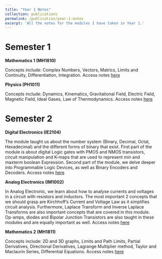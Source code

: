 ```yaml
---
title: "Year 1 Notes"
collection: publications
permalink: /publication/year-1-notes
excerpt: 'All the notes for the modules I have taken in Year 1.'
---
```


Semester 1
=====
**Mathematics 1 (MH1810)**

Concepts include: Complex Numbers, Vectors, Matrics, Limits and Continuity, Differentiation, Integration.
Access notes [here](https://h-wenxuan.github.io/aboutme/files/1810MathNotes.pdf)

**Physics (PH1011)**

Concepts include: Dynamics, Kinematics, Gravitational Field, Electric Field, Magnetic Field, Ideal Gases, Law of Thermodynamics.
Access notes [here](https://h-wenxuan.github.io/aboutme/files/PhysicsNotes.pdf)

Semester 2
=====
**Digital Electronics (IE2104)**

The module taught us about the number system (Binary, Decimal, Octal, Hexadecimal) and the different forms of binary that exist. First part of the module is about digital Logic gates with PMOS and NMOS transistors, circuit manipulation and K-maps that are used to represent min and maxterm boolean Expression. Second part of the module, we delve deeper into Programmable Logic Devices, as well as Binary Encoders and Decoders.
Access notes [here](https://h-wenxuan.github.io/aboutme/files/IE2104Notes-compressed.pdf)

**Analog Electronics (IM1002)**

In Analog Electronic, we learn about how to analyse currents and voltages in a circuit with resistors and inductors. The most important 2 concepts that we should grasp are Kirchhoff’s Current and Voltage Law as it simplifies circuit analysis. Furthermore, Laplace Transform and Inverse Laplace Transforms are also important concepts that are covered in this module. Op-amps, diodes and Bipolar Junction Transistors are also taught in these modules and are equally important as well. 
Access notes [here](https://h-wenxuan.github.io/aboutme/files/IM1002Notes.pdf)

**Mathematics 2 (MH1811)**

Concepts include: 2D and 3D graphs, Limits and Path Limits, Partial Derivatives, Directional Derivatives, Lagrange Multiplier method, Taylor and Maclaurin Series, Differential Equations.
Access notes [here](https://h-wenxuan.github.io/aboutme/files/MH1811.pdf)
